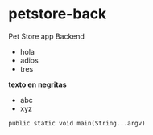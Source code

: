 # petstore-back
Pet Store app Backend

* hola
* adios
* tres

**texto en negritas**
- abc
- xyz

`public static void main(String...argv)`